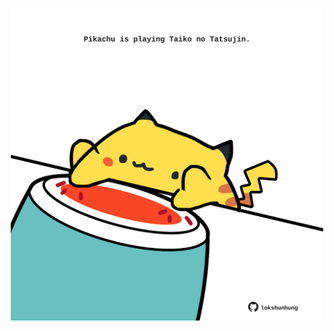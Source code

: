 <!-- built at 14/03/2023, 08:00:52 UTC -->
<p align="center">
  <img width="500" height="500" src="./ReadmeImage.svg">
</p>
